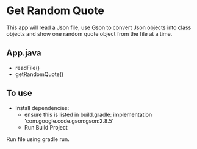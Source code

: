 # Get Random Quote
This app will read a Json file, use Gson to convert Json objects into class objects and show one random quote object
 from
 the file at a
 time.

## App.java
* readFile()
* getRandomQuote()

## To use
* Install dependencies:
    * ensure this is listed in build.gradle: implementation 'com.google.code.gson:gson:2.8.5'
    * Run Build Project


Run file using gradle run.
